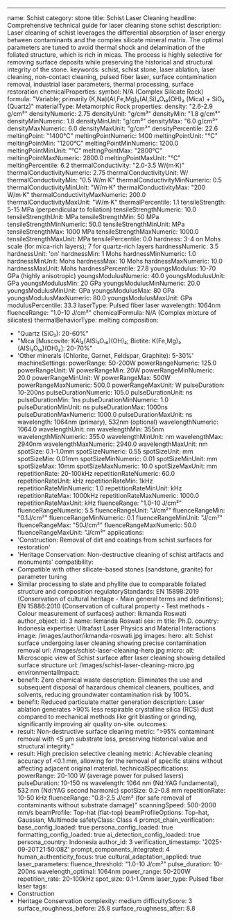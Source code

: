 ---
name: Schist
category: stone
title: Schist Laser Cleaning
headline: Comprehensive technical guide for laser cleaning stone schist
description: Laser cleaning of schist leverages the differential absorption of laser
  energy between contaminants and the complex silicate mineral matrix. The optimal
  parameters are tuned to avoid thermal shock and delamination of the foliated structure,
  which is rich in micas. The process is highly selective for removing surface deposits
  while preserving the historical and structural integrity of the stone.
keywords: schist, schist stone, laser ablation, laser cleaning, non-contact cleaning,
  pulsed fiber laser, surface contamination removal, industrial laser parameters,
  thermal processing, surface restoration
chemicalProperties:
  symbol: N/A (Complex Silicate Rock)
  formula: "Variable; primarily (K,Na)(Al,Fe,Mg)₂(Al,Si)₄O₁₀(OH)₂ (Mica) + SiO₂ (Quartz)"
  materialType: Metamorphic Rock
properties:
  density: "2.6-2.9 g/cm³"
  densityNumeric: 2.75
  densityUnit: "g/cm³"
  densityMin: "1.8 g/cm³"
  densityMinNumeric: 1.8
  densityMinUnit: "g/cm³"
  densityMax: "6.0 g/cm³"
  densityMaxNumeric: 6.0
  densityMaxUnit: "g/cm³"
  densityPercentile: 22.6
  meltingPoint: "1400°C"
  meltingPointNumeric: 1400
  meltingPointUnit: "°C"
  meltingPointMin: "1200°C"
  meltingPointMinNumeric: 1200.0
  meltingPointMinUnit: "°C"
  meltingPointMax: "2800°C"
  meltingPointMaxNumeric: 2800.0
  meltingPointMaxUnit: "°C"
  meltingPercentile: 6.2
  thermalConductivity: "2.0-3.5 W/(m·K)"
  thermalConductivityNumeric: 2.75
  thermalConductivityUnit: W/
  thermalConductivityMin: "0.5 W/m·K"
  thermalConductivityMinNumeric: 0.5
  thermalConductivityMinUnit: "W/m·K"
  thermalConductivityMax: "200 W/m·K"
  thermalConductivityMaxNumeric: 200.0
  thermalConductivityMaxUnit: "W/m·K"
  thermalPercentile: 1.1
  tensileStrength: 5-15 MPa (perpendicular to foliation)
  tensileStrengthNumeric: 10.0
  tensileStrengthUnit: MPa
  tensileStrengthMin: 50 MPa
  tensileStrengthMinNumeric: 50.0
  tensileStrengthMinUnit: MPa
  tensileStrengthMax: 1000 MPa
  tensileStrengthMaxNumeric: 1000.0
  tensileStrengthMaxUnit: MPa
  tensilePercentile: 0.0
  hardness: 3-4 on Mohs scale (for mica-rich layers); 7 for quartz-rich layers
  hardnessNumeric: 3.5
  hardnessUnit: 'on'
  hardnessMin: 1 Mohs
  hardnessMinNumeric: 1.0
  hardnessMinUnit: Mohs
  hardnessMax: 10 Mohs
  hardnessMaxNumeric: 10.0
  hardnessMaxUnit: Mohs
  hardnessPercentile: 27.8
  youngsModulus: 10-70 GPa (highly anisotropic)
  youngsModulusNumeric: 40.0
  youngsModulusUnit: GPa
  youngsModulusMin: 20 GPa
  youngsModulusMinNumeric: 20.0
  youngsModulusMinUnit: GPa
  youngsModulusMax: 80 GPa
  youngsModulusMaxNumeric: 80.0
  youngsModulusMaxUnit: GPa
  modulusPercentile: 33.3
  laserType: Pulsed fiber laser
  wavelength: 1064nm
  fluenceRange: "1.0-10 J/cm²"
  chemicalFormula: N/A (Complex mixture of silicates)
  thermalBehaviorType: melting
composition:
- "Quartz (SiO₂): 20-60%"
- "Mica [Muscovite: KAl₂(AlSi₃O₁₀)(OH)₂; Biotite: K(Fe,Mg)₃\
  (AlSi₃O₁₀)(OH)₂]: 20-70%"
- 'Other minerals (Chlorite, Garnet, Feldspar, Graphite): 5-30%'
machineSettings:
  powerRange: 50-200W
  powerRangeNumeric: 125.0
  powerRangeUnit: W
  powerRangeMin: 20W
  powerRangeMinNumeric: 20.0
  powerRangeMinUnit: W
  powerRangeMax: 500W
  powerRangeMaxNumeric: 500.0
  powerRangeMaxUnit: W
  pulseDuration: 10-200ns
  pulseDurationNumeric: 105.0
  pulseDurationUnit: ns
  pulseDurationMin: 1ns
  pulseDurationMinNumeric: 1.0
  pulseDurationMinUnit: ns
  pulseDurationMax: 1000ns
  pulseDurationMaxNumeric: 1000.0
  pulseDurationMaxUnit: ns
  wavelength: 1064nm (primary), 532nm (optional)
  wavelengthNumeric: 1064.0
  wavelengthUnit: nm
  wavelengthMin: 355nm
  wavelengthMinNumeric: 355.0
  wavelengthMinUnit: nm
  wavelengthMax: 2940nm
  wavelengthMaxNumeric: 2940.0
  wavelengthMaxUnit: nm
  spotSize: 0.1-1.0mm
  spotSizeNumeric: 0.55
  spotSizeUnit: mm
  spotSizeMin: 0.01mm
  spotSizeMinNumeric: 0.01
  spotSizeMinUnit: mm
  spotSizeMax: 10mm
  spotSizeMaxNumeric: 10.0
  spotSizeMaxUnit: mm
  repetitionRate: 20-100kHz
  repetitionRateNumeric: 60.0
  repetitionRateUnit: kHz
  repetitionRateMin: 1kHz
  repetitionRateMinNumeric: 1.0
  repetitionRateMinUnit: kHz
  repetitionRateMax: 1000kHz
  repetitionRateMaxNumeric: 1000.0
  repetitionRateMaxUnit: kHz
  fluenceRange: "1.0-10 J/cm²"
  fluenceRangeNumeric: 5.5
  fluenceRangeUnit: "J/cm²"
  fluenceRangeMin: "0.1J/cm²"
  fluenceRangeMinNumeric: 0.1
  fluenceRangeMinUnit: "J/cm²"
  fluenceRangeMax: "50J/cm²"
  fluenceRangeMaxNumeric: 50.0
  fluenceRangeMaxUnit: "J/cm²"
applications:
- 'Construction: Removal of dirt and coatings from schist surfaces for restoration'
- 'Heritage Conservation: Non-destructive cleaning of schist artifacts and monuments'
compatibility:
- Compatible with other silicate-based stones (sandstone, granite) for parameter tuning
- Similar processing to slate and phyllite due to comparable foliated structure and
  composition
regulatoryStandards: EN 15898:2019 (Conservation of cultural heritage - Main general
  terms and definitions); EN 15886:2010 (Conservation of cultural property - Test
  methods - Colour measurement of surfaces)
author: Ikmanda Roswati
author_object:
  id: 3
  name: Ikmanda Roswati
  sex: m
  title: Ph.D.
  country: Indonesia
  expertise: Ultrafast Laser Physics and Material Interactions
  image: /images/author/ikmanda-roswati.jpg
images:
  hero:
    alt: Schist surface undergoing laser cleaning showing precise contamination removal
    url: /images/schist-laser-cleaning-hero.jpg
  micro:
    alt: Microscopic view of Schist surface after laser cleaning showing detailed
      surface structure
    url: /images/schist-laser-cleaning-micro.jpg
environmentalImpact:
- benefit: Zero chemical waste
  description: Eliminates the use and subsequent disposal of hazardous chemical cleaners,
    poultices, and solvents, reducing groundwater contamination risk by 100%.
- benefit: Reduced particulate matter generation
  description: Laser ablation generates >90% less respirable crystalline silica (RCS)
    dust compared to mechanical methods like grit blasting or grinding, significantly
    improving air quality on-site.
outcomes:
- result: Non-destructive surface cleaning
  metric: ">95% contaminant removal with <5 µm substrate loss, preserving historical value and structural integrity."
- result: High precision selective cleaning
  metric: Achievable cleaning accuracy of <0.1 mm, allowing for the removal of specific
    stains without affecting adjacent original material.
technicalSpecifications:
  powerRange: 20-100 W (average power for pulsed lasers)
  pulseDuration: 10-150 ns
  wavelength: 1064 nm (Nd:YAG fundamental), 532 nm (Nd:YAG second harmonic)
  spotSize: 0.2-0.8 mm
  repetitionRate: 10-50 kHz
  fluenceRange: "0.8-2.5 J/cm² (for safe removal of contaminants without substrate damage)"
  scanningSpeed: 500-2000 mm/s
  beamProfile: Top-hat (flat-top)
  beamProfileOptions: Top-hat, Gaussian, Multimode
  safetyClass: Class 4
prompt_chain_verification:
  base_config_loaded: true
  persona_config_loaded: true
  formatting_config_loaded: true
  ai_detection_config_loaded: true
  persona_country: Indonesia
  author_id: 3
  verification_timestamp: '2025-09-20T21:50:08Z'
  prompt_components_integrated: 4
  human_authenticity_focus: true
  cultural_adaptation_applied: true
laser_parameters:
  fluence_threshold: "1.0-10 J/cm²"
  pulse_duration: 10-200ns
  wavelength_optimal: 1064nm
  power_range: 50-200W
  repetition_rate: 20-100kHz
  spot_size: 0.1-1.0mm
  laser_type: Pulsed fiber laser
tags:
- Construction
- Heritage Conservation
complexity: medium
difficultyScore: 3
surface_roughness_before: 25.8
surface_roughness_after: 8.8
